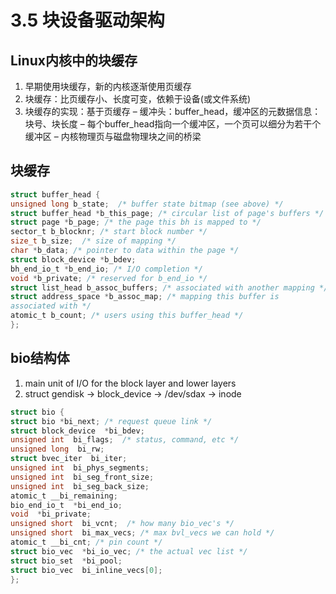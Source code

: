 # 3.5 块设备驱动架构
## Linux内核中的块缓存
1. 早期使用块缓存，新的内核逐渐使用页缓存
2. 块缓存：比页缓存小、长度可变，依赖于设备(或文件系统)
3. 块缓存的实现：基于页缓存
– 缓冲头：buffer_head，缓冲区的元数据信息：块号、块长度
– 每个buffer_head指向一个缓冲区，一个页可以细分为若干个缓冲区
– 内核物理页与磁盘物理块之间的桥梁

## 块缓存
```c
struct buffer_head {
unsigned long b_state;  /* buffer state bitmap (see above) */
struct buffer_head *b_this_page; /* circular list of page's buffers */
struct page *b_page; /* the page this bh is mapped to */
sector_t b_blocknr; /* start block number */
size_t b_size;  /* size of mapping */
char *b_data; /* pointer to data within the page */
struct block_device *b_bdev;
bh_end_io_t *b_end_io; /* I/O completion */
void *b_private; /* reserved for b_end_io */
struct list_head b_assoc_buffers; /* associated with another mapping */
struct address_space *b_assoc_map; /* mapping this buffer is
associated with */
atomic_t b_count; /* users using this buffer_head */
};
```
## bio结构体
1. main unit of I/O for the block layer and lower layers
2. struct gendisk -> block_device -> /dev/sdax -> inode
```c
struct bio {
struct bio *bi_next; /* request queue link */
struct block_device  *bi_bdev;
unsigned int  bi_flags;  /* status, command, etc */
unsigned long  bi_rw; 
struct bvec_iter  bi_iter;
unsigned int  bi_phys_segments;
unsigned int  bi_seg_front_size;
unsigned int  bi_seg_back_size;
atomic_t __bi_remaining;
bio_end_io_t  *bi_end_io;
void  *bi_private;
unsigned short  bi_vcnt;  /* how many bio_vec's */
unsigned short  bi_max_vecs; /* max bvl_vecs we can hold */
atomic_t __bi_cnt; /* pin count */
struct bio_vec  *bi_io_vec; /* the actual vec list */
struct bio_set  *bi_pool;
struct bio_vec  bi_inline_vecs[0];
};
```

